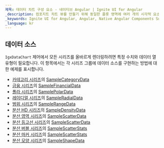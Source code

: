 ```yaml
---
제목: 데이터 차트 구성 요소 - 네이티브 Angular | Ignite UI for Angular
_description: 컴포지트 차트 뷰를 만들기 위해 동일한 플롯 영역에 여러 개의 시각적 요소 인스턴스를 표시하는 데이터 차트를 만듭니다.
_keywords: Ignite UI for Angular, Angular, Native Angular Components Suite, Native Angular Controls, Native Angular Components, Native Angular Components Library, Angular Chart, Angular Chart Control, Angular Chart Example, Angular Chart Component, Angular Data Chart
_language: kr
---
```


## 데이터 소스

`IgxDataChart` 제어에서 모든 시리즈를 올바르게 렌더링하려면 특정 수치와 데이터 열 유형이 필요합니다. 이 항목에서는 각 시리즈 그룹에 데이터 소스를 구현하는 방법에 대한 예제를 표시합니다.

-   [카테고리 시리즈](datachart_series_types_category.md)의 [SampleCategoryData](datachart_data_sources_category.md)
-   [금융 시리즈](datachart_series_types_financial.md)의 [SampleFinancialData](datachart_data_sources_financial.md)
-   [폴라 시리즈](datachart_series_types_polar.md)의 [SamplePolarData](datachart_data_sources_polar.md)
-   [레이디얼 시리즈](datachart_series_types_radial.md)의 [SampleRadialData](datachart_data_sources_radial.md)
-   [범위 시리즈](datachart_series_types_range.md)의 [SampleRangeData](datachart_data_sources_range.md)
-   [분산 HD 시리즈](datachart_series_types_scatter_hd.md)의 [SampleDensityData](datachart_data_sources_density.md)
-   [분산 영역 시리즈](datachart_series_types_scatter_contour.md)의 [SampleScatterData](datachart_data_sources_scatter.md)
-   [분산 등고선 시리즈](datachart_series_types_scatter_contour.md)의 [SampleScatterData](datachart_data_sources_scatter.md)
-   [분산 버블 시리즈](datachart_series_types_scatter_bubble.md)의 [SampleScatterStats](datachart_data_sources_stats.md)
-   [분산 마커 시리즈](datachart_series_types_scatter_marker.md)의 [SampleScatterStats](datachart_data_sources_stats.md)
-   [분산 모양 시리즈](datachart_series_types_shape.md)의 [SampleShapeData](datachart_data_sources_shape.md)

